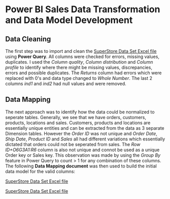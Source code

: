# Power BI Sales Data Transformation and Data Model Development

## Data Cleaning

The first step was to import and clean the [SuperStore Data Set Excel file](https://github.com/danvuk567/Predictive-Sales-Forecasting/tree/main/Data-Source-Files/SuperStore%20Sales%20DataSet.xlsx) using **Power Query**. All columns were checked for errors, missing values, duplicates. I used the *Column quality*, *Column distribution* and *Column profile* to identify where there might be missing values, discrepancies, errors and possible duplicates. The *Returns* column had errors which were replaced with 0's and data type changed to *Whole Number*. The last 2 columns *ind1* and *ind2* had null values and were removed.

## Data Mapping

The next approach was to identify how the data could be normalized to seperate tables. Generally, we see that we have orders, customers, products, locations and sales. Customers, products and locations are essentially unique entities and can be extracted from the data as 3 separate Dimension tables. However the *Order ID* was not unique and *Order Date*, *Ship Date*, *Product ID* and *Sales* all had different variations which essentially dictated that orders could not be seperated from sales. The *Row ID+O6G3A1:R6* column is also not unique and connot be used as a unique Order key or Sales key. This observation was made by using the *Group By* feature in Power Query to count > 1 for any combination of these columns. The following **Data Mapping document** was then used to build the initial data model for the valid columns:

[SuperStore Data Set Excel file](https://github.com/danvuk567/Predictive-Sales-Forecasting/tree/main/Data-Source-Files/SuperStore%20Data%20Mapping.xlsx)

[SuperStore Data Set Excel file](https://github.com/danvuk567/Predictive-Sales-Forecasting/blob/main/images/SuperStore_Data_Mapping.JPG)





